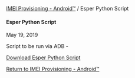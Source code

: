 [IMEI Provisioning - Android™](../index.md) / Esper Python Script

#### Esper Python Script

May 19, 2019

Script to be run via ADB -

[Download Esper Python Script](../../../../documents/5/esper_setup.py)

[Return to IMEI Provisioning - Android™](../index.md)
